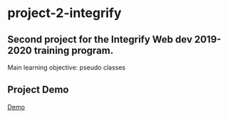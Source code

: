 # project-2-integrify
## Second project for the Integrify Web dev 2019-2020 training program.
Main learning objective: pseudo classes

## Project Demo
[Demo](https://obymanyando.github.io/project-2-integrify/)
